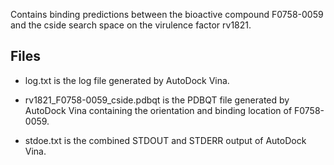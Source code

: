 Contains binding predictions between the bioactive compound F0758-0059 and the cside search space on the virulence factor rv1821.

## Files

- log.txt is the log file generated by AutoDock Vina.

- rv1821_F0758-0059_cside.pdbqt is the PDBQT file generated by AutoDock Vina containing the orientation and binding location of F0758-0059.

- stdoe.txt is the combined STDOUT and STDERR output of AutoDock Vina.

